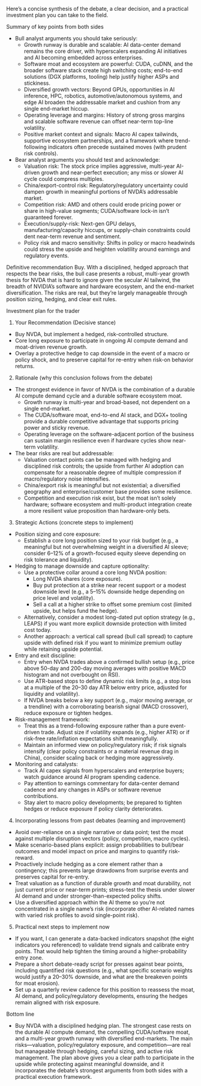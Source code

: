 Here’s a concise synthesis of the debate, a clear decision, and a practical investment plan you can take to the field.

Summary of key points from both sides
- Bull analyst arguments you should take seriously:
  - Growth runway is durable and scalable: AI data-center demand remains the core driver, with hyperscalers expanding AI initiatives and AI becoming embedded across enterprises.
  - Software moat and ecosystem are powerful: CUDA, cuDNN, and the broader software stack create high switching costs; end-to-end solutions (DGX platforms, tooling) help justify higher ASPs and stickiness.
  - Diversified growth vectors: Beyond GPUs, opportunities in AI inference, HPC, robotics, automotive/autonomous systems, and edge AI broaden the addressable market and cushion from any single end-market hiccup.
  - Operating leverage and margins: History of strong gross margins and scalable software revenue can offset near-term top-line volatility.
  - Positive market context and signals: Macro AI capex tailwinds, supportive ecosystem partnerships, and a framework where trend-following indicators often precede sustained moves (with prudent risk controls).
- Bear analyst arguments you should test and acknowledge:
  - Valuation risk: The stock price implies aggressive, multi-year AI-driven growth and near-perfect execution; any miss or slower AI cycle could compress multiples.
  - China/export-control risk: Regulatory/regulatory uncertainty could dampen growth in meaningful portions of NVDA’s addressable market.
  - Competition risk: AMD and others could erode pricing power or share in high-value segments; CUDA/software lock-in isn’t guaranteed forever.
  - Execution/supply-risk: Next-gen GPU delays, manufacturing/capacity hiccups, or supply-chain constraints could dent near-term revenue and sentiment.
  - Policy risk and macro sensitivity: Shifts in policy or macro headwinds could stress the upside and heighten volatility around earnings and regulatory events.

Definitive recommendation
Buy. With a disciplined, hedged approach that respects the bear risks, the bull case presents a robust, multi-year growth thesis for NVDA that is hard to ignore given the secular AI tailwind, the breadth of NVIDIA’s software and hardware ecosystem, and the end-market diversification. The risks are real, but they’re largely manageable through position sizing, hedging, and clear exit rules.

Investment plan for the trader

1) Your Recommendation (Decisive stance)
- Buy NVDA, but implement a hedged, risk-controlled structure.
- Core long exposure to participate in ongoing AI compute demand and moat-driven revenue growth.
- Overlay a protective hedge to cap downside in the event of a macro or policy shock, and to preserve capital for re-entry when risk-on behavior returns.

2) Rationale (why this conclusion follows from the debate)
- The strongest evidence in favor of NVDA is the combination of a durable AI compute demand cycle and a durable software ecosystem moat.
  - Growth runway is multi-year and broad-based, not dependent on a single end-market.
  - The CUDA/software moat, end-to-end AI stack, and DGX+ tooling provide a durable competitive advantage that supports pricing power and sticky revenue.
  - Operating leverage on the software-adjacent portion of the business can sustain margin resilience even if hardware cycles show near-term volatility.
- The bear risks are real but addressable:
  - Valuation contact points can be managed with hedging and disciplined risk controls; the upside from further AI adoption can compensate for a reasonable degree of multiple compression if macro/regulatory noise intensifies.
  - China/export risk is meaningful but not existential; a diversified geography and enterprise/customer base provides some resilience.
  - Competition and execution risk exist, but the moat isn’t solely hardware; software ecosystem and multi-product integration create a more resilient value proposition than hardware-only bets.

3) Strategic Actions (concrete steps to implement)
- Position sizing and core exposure:
  - Establish a core long position sized to your risk budget (e.g., a meaningful but not overwhelming weight in a diversified AI sleeve; consider 6–12% of a growth-focused equity sleeve depending on risk tolerance and liquidity).
- Hedging to manage downside and capture optionality:
  - Use a protective collar around a core long NVDA position:
    - Long NVDA shares (core exposure).
    - Buy put protection at a strike near recent support or a modest downside level (e.g., a 5–15% downside hedge depending on price level and volatility).
    - Sell a call at a higher strike to offset some premium cost (limited upside, but helps fund the hedge).
  - Alternatively, consider a modest long-dated put option strategy (e.g., LEAPS) if you want more explicit downside protection with limited cost today.
  - Another approach: a vertical call spread (bull call spread) to capture upside with defined risk if you want to minimize premium outlay while retaining upside potential.
- Entry and exit discipline:
  - Entry when NVDA trades above a confirmed bullish setup (e.g., price above 50-day and 200-day moving averages with positive MACD histogram and not overbought on RSI).
  - Use ATR-based stops to define dynamic risk limits (e.g., a stop loss at a multiple of the 20–30 day ATR below entry price, adjusted for liquidity and volatility).
  - If NVDA breaks below a key support (e.g., major moving average, or a trendline) with a corroborating bearish signal (MACD crossover), reduce exposure or tighten hedges.
- Risk-management framework:
  - Treat this as a trend-following exposure rather than a pure event-driven trade. Adjust size if volatility expands (e.g., higher ATR) or if risk-free rate/inflation expectations shift meaningfully.
  - Maintain an informed view on policy/regulatory risk; if risk signals intensify (clear policy constraints or a material revenue drag in China), consider scaling back or hedging more aggressively.
- Monitoring and catalysts:
  - Track AI capex signals from hyperscalers and enterprise buyers; watch guidance around AI program spending cadence.
  - Pay attention to earnings commentary for data-center demand cadence and any changes in ASPs or software revenue contributions.
  - Stay alert to macro policy developments; be prepared to tighten hedges or reduce exposure if policy clarity deteriorates.

4) Incorporating lessons from past debates (learning and improvement)
- Avoid over-reliance on a single narrative or data point; test the moat against multiple disruption vectors (policy, competition, macro cycles).
- Make scenario-based plans explicit: assign probabilities to bull/bear outcomes and model impact on price and margins to quantify risk-reward.
- Proactively include hedging as a core element rather than a contingency; this prevents large drawdowns from surprise events and preserves capital for re-entry.
- Treat valuation as a function of durable growth and moat durability, not just current price or near-term prints; stress-test the thesis under slower AI demand and under stronger-than-expected policy shifts.
- Use a diversified approach within the AI theme so you’re not concentrated in a single name’s risk (incorporate other AI-related names with varied risk profiles to avoid single-point risk).

5) Practical next steps to implement now
- If you want, I can generate a data-backed indicators snapshot (the eight indicators you referenced) to validate trend signals and calibrate entry points. That would help tighten the timing around a higher-probability entry zone.
- Prepare a short debate-ready script for presses against bear points, including quantified risk questions (e.g., what specific scenario weights would justify a 20–30% downside, and what are the breakeven points for moat erosion).
- Set up a quarterly review cadence for this position to reassess the moat, AI demand, and policy/regulatory developments, ensuring the hedges remain aligned with risk exposure.

Bottom line
- Buy NVDA with a disciplined hedging plan. The strongest case rests on the durable AI compute demand, the compelling CUDA/software moat, and a multi-year growth runway with diversified end-markets. The main risks—valuation, policy/regulatory exposure, and competition—are real but manageable through hedging, careful sizing, and active risk management. The plan above gives you a clear path to participate in the upside while protecting against meaningful downside, and it incorporates the debate’s strongest arguments from both sides with a practical execution framework.
